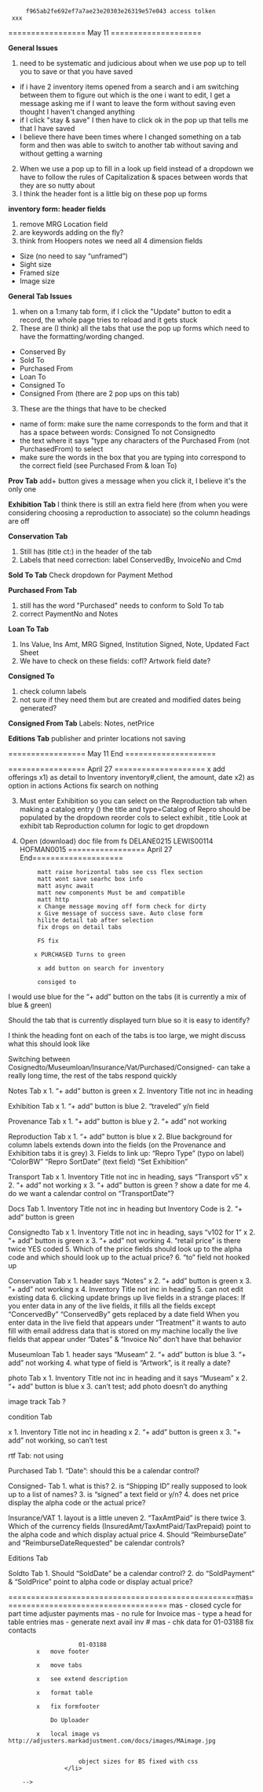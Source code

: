          f965ab2fe692ef7a7ae23e20303e26319e57e043 access tolken
     xxx 
================= May 11 ====================

**General Issues**
1. need to be systematic and judicious about when we use pop up to tell you to save or that you have saved
 * if i have 2 inventory items opened from a search and i am switching between them to figure out which is the one i want to edit, I get a message asking me if I want to leave the form without saving even thought I haven't changed anything
 * if I click "stay & save" I then have to click ok in the pop up that tells me that I have saved
 * I believe there have been times where I changed something on a tab form and then was able to switch to another tab without saving and without getting a warning
2. When we use a pop up to fill in a look up field instead of a dropdown we have to follow the rules of Capitalization & spaces between words that they are so nutty about 
3. I think the header font is a little big on these pop up forms

**inventory form: header fields**
1. remove MRG Location field
2. are keywords adding on the fly?
3. think from Hoopers notes we need all 4 dimension fields
 * Size (no need to say “unframed”)
 * Sight size
 * Framed size
 * Image size

**General Tab Issues**
1. when on a 1:many tab form, if I click the "Update" button to edit a record, the whole page tries to reload and it gets stuck
2. These are (I think) all the tabs that use the pop up forms which need to have the formatting/wording changed. 
 * Conserved By
 * Sold To
 * Purchased From
 * Loan To
 * Consigned To
 * Consigned From  (there are 2 pop ups on this tab)

3. These are the things that have to be checked
 * name of form: make sure the name corresponds to the form and that it has a space between words: Consigned To not Consignedto
 * the text where it says "type any characters of the Purchased From (not PurchasedFrom) to select
 * make sure the words in the box that you are typing into correspond to the correct field (see Purchased From & loan To)


**Prov Tab**
add+ button gives a message when you click it, I believe it's the only one


**Exhibition Tab**
I think there is still an extra field here (from when you were considering choosing a reproduction to associate)
so the column headings are off

**Conservation Tab**
1. Still has (title ct:) in the header of the tab
2. Labels that need correction: label ConservedBy, InvoiceNo and Cmd

**Sold To Tab**
Check dropdown for Payment Method

**Purchased From Tab**
1. still has the word "Purchased" needs to conform to Sold To tab 
2. correct PaymentNo and Notes

**Loan To  Tab**
1. Ins Value,  Ins Amt,  MRG Signed, Institution Signed, Note, Updated Fact Sheet
2. We have to check on these fields: cofl? Artwork field date? 

**Consigned To**
1. check column labels
2. not sure if they need them but are created and modified dates being generated?

**Consigned From Tab**
Labels: Notes, netPrice

**Editions Tab**
publisher and printer locations not saving

================= May 11 End ====================

================= April 27 ====================
x add offerings
x1) as detail to Inventory
inventory#,client, the amount, date
x2) as option in actions
Actions fix search on nothing

3) Must enter Exhibition so you can select on the Reproduction tab when
making a catalog entry () the title and type=Catalog of Repro should be populated by the dropdown
reorder cols to select exhibit , title
Look at exhibit tab Reproduction column for logic to get dropdown

4) Open (download) doc file from fs
DELANE0215
LEWIS00114
HOFMAN0015
================= April 27 End====================

         
            matt raise horizontal tabs see css flex section 
            matt wont save searhc box info
            matt async await
            matt new components Must be amd compatible
            matt http
            x Change message moving off form check for dirty
            x Give message of success save. Auto close form
            hilite detail tab after selection
            fix drops on detail tabs
            
            FS fix

           x PURCHASED Turns to green

            x add button on search for inventory
           
            consiged to

I would use blue for the “+ add” button on the tabs
(it is currently a mix of blue & green)

Should the tab that is currently displayed turn blue so it is easy to identify?

I think the heading font on each of the tabs is too large, we might discuss what this should look like

Switching between Cosignedto/Museumloan/Insurance/Vat/Purchased/Consigned- can take a really long time, the rest of the tabs respond quickly

Notes Tab
   x 1.    “+ add” button is green
   x 2.    Inventory Title not inc in heading

Exhibition Tab
    x 1.    “+ add” button is blue
    2.    “traveled” y/n field

Provenance Tab
  x  1.    “+ add” button is blue
  y  2.    “+ add” not working

Reproduction Tab
  x  1.    “+ add” button is blue
  x  2.    Blue background for column labels extends down into the fields (on the Provenance and Exhibition tabs it is grey)
    3.    Fields to link up:
        “Repro Type”  (typo on label)
        “ColorBW”
        “Repro SortDate” (text field)
        “Set Exhibition”

Transport Tab
 x   1.    Inventory Title not inc in heading, says “Transport v5”
 x   2.    “+ add” not working
 x   3.    “+ add” button is green
 ? show a date for me   4.    do we want a calendar control on “TransportDate”?

Docs Tab
    1.    Inventory Title not inc in heading but Inventory Code is
    2.    “+ add” button is green

Consignedto Tab
 x   1.    Inventory Title not inc in heading, says “v102 for 1”
 x   2.    “+ add” button is green
 x   3.    “+ add” not working
    4.    “retail price” is there twice  YES coded
    5.    Which of the price fields should look up to the alpha code and which should look up to the actual price?
    6.    “to” field not hooked up


Conservation Tab
   x 1.    header says “Notes”
   x 2.    “+ add” button is green
  x  3.    “+ add” not working
  x  4.    Inventory Title not inc in heading
    5.    can not edit existing data
    6.    clicking update brings up live fields in a strange places:
        If you enter data in any of the live fields, it fills all the fields except “ConcervedBy”
        “ConservedBy” gets replaced by a date field
        When you enter data in the live field that appears under “Treatment” it wants to auto fill with email address data that is stored on my machine locally
        the live fields that appear under “Dates” & “Invoice No” don’t have that behavior

Museumloan Tab
    1.    header says “Museam”
    2.    “+ add” button is blue
    3.    “+ add” not working
    4.    what type of field is “Artwork”,  is it really a date?

photo Tab
 x   1.    Inventory Title not inc in heading and it says “Museam”
 x   2.    “+ add” button is blue
 x   3.    can’t test; add photo doesn’t do anything

image track Tab ?

condition Tab

  x 1.    Inventory Title not inc in heading
  x  2.    “+ add” button is green
  x  3.    “+ add” not working, so can’t test


rtf Tab: not using

Purchased Tab
    1.    “Date”: should this be a calendar control?

Consigned- Tab
    1.    what is this?
    2.    is “Shipping ID” really supposed to look up to a list of names?
    3.    is “signed” a text field or y/n?
    4.    does net price display the alpha code or the actual price?

Insurance/VAT
    1.    layout is a little uneven
    2.    “TaxAmtPaid” is there twice
    3.    Which of the currency fields  (InsuredAmt/TaxAmtPaid/TaxPrepaid) point to the alpha code and which display actual price
    4.    Should “ReimburseDate” and “ReimburseDateRequested” be calendar controls?

Editions Tab

Soldto Tab
    1.    Should “SoldDate” be a calendar control?
    2.    do “SoldPayment” & “SoldPrice” point to alpha code or display actual price?




==================================================mas====================================
mas - closed cycle for part time adjuster payments
mas - no rule for Invoice
mas - type a head for table entries
mas - generate next avail inv #
mas - chk data for 01-03188 fix contacts

						01-03188
			x	move footer
				
			x	move tabs
				
			x	see extend description
				
			x	format table
				
			x	fix formfooter
				
				Do Uploader
				
			x	local image vs http://adjusters.markadjustment.com/docs/images/MAimage.jpg
				
        
						object sizes for BS fixed with css
					</li>
        
        -->